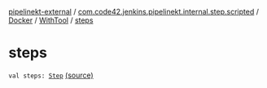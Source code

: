 [pipelinekt-external](../../../index.md) / [com.code42.jenkins.pipelinekt.internal.step.scripted](../../index.md) / [Docker](../index.md) / [WithTool](index.md) / [steps](./steps.md)

# steps

`val steps: `[`Step`](../../../com.code42.jenkins.pipelinekt.core.step/-step/index.md) [(source)](https://github.com/code42/pipelinekt/tree/master/internal/src/main/kotlin/com/code42/jenkins/pipelinekt/internal/step/scripted/Docker.kt#L139)